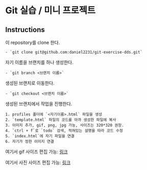 # Git 실습 / 미니 프로젝트

## Instructions

이 repository를 clone 한다.

    - `git clone git@github.com:daniel2231/git-exercise-dds.git`

자기 이름을 브랜치를 하나 생성한다.

    - `git branch <브랜치 이름>`

생성된 브랜치로 이동한다.

    - `git checkout <브랜치 이름>`

생성된 브랜치에서 작업을 진행한다.

    1. profiles 폴더에 `<자기이름>.html` 파일을 생성
    2. `template.html` 파일의 코드를 아까 생성한 파일에 복사
    3. 이미지 추가, gif, png, jpg 가능, 사이즈는 320*320 권장.
    4. `ctrl + f`로 `todo` 검색, 적혀있는 설명을 따라 코드 수정
    5. `index.html`에 자기 파일을 연결
    6. 자기가 정한 이미지 연결
   
여기서 gif 사이즈 편집 가능: [링크](https://ezgif.com/resize)

여기서 사진 사이즈 편집 가능: [링크](https://resizeimage.net/)